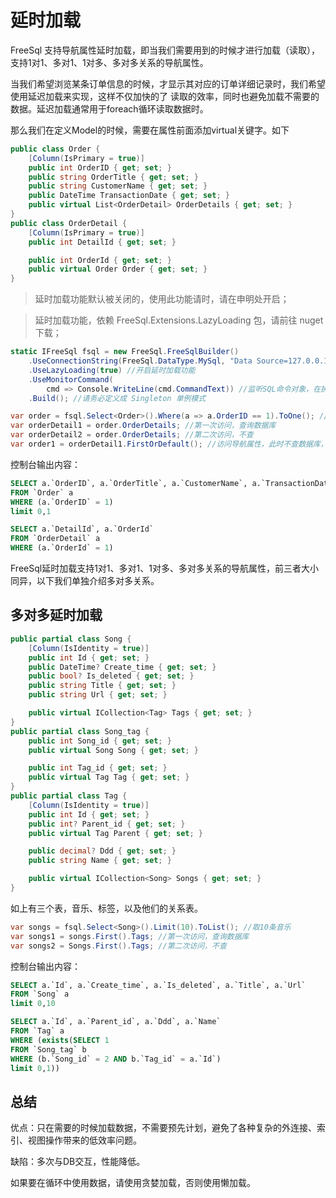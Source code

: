 # 延时加载

FreeSql 支持导航属性延时加载，即当我们需要用到的时候才进行加载（读取），支持1对1、多对1、1对多、多对多关系的导航属性。

当我们希望浏览某条订单信息的时候，才显示其对应的订单详细记录时，我们希望使用延迟加载来实现，这样不仅加快的了 读取的效率，同时也避免加载不需要的数据。延迟加载通常用于foreach循环读取数据时。

那么我们在定义Model的时候，需要在属性前面添加virtual关键字。如下

```csharp
public class Order {
    [Column(IsPrimary = true)]
    public int OrderID { get; set; }
    public string OrderTitle { get; set; }
    public string CustomerName { get; set; }
    public DateTime TransactionDate { get; set; }
    public virtual List<OrderDetail> OrderDetails { get; set; }
}
public class OrderDetail {
    [Column(IsPrimary = true)]
    public int DetailId { get; set; }

    public int OrderId { get; set; }
    public virtual Order Order { get; set; }
}
```

> 延时加载功能默认被关闭的，使用此功能请时，请在申明处开启；

> 延时加载功能，依赖 FreeSql.Extensions.LazyLoading 包，请前往 nuget 下载；

```csharp
static IFreeSql fsql = new FreeSql.FreeSqlBuilder()
    .UseConnectionString(FreeSql.DataType.MySql, "Data Source=127.0.0.1;Port=3306;User ID=root;Password=root;Initial Catalog=cccddd;Charset=utf8;SslMode=none;Max pool size=10")
    .UseLazyLoading(true) //开启延时加载功能
    .UseMonitorCommand(
        cmd => Console.WriteLine(cmd.CommandText)) //监听SQL命令对象，在执行前
    .Build(); //请务必定义成 Singleton 单例模式

var order = fsql.Select<Order>().Where(a => a.OrderID == 1).ToOne(); //查询订单表
var orderDetail1 = order.OrderDetails; //第一次访问，查询数据库
var orderDetail2 = order.OrderDetails; //第二次访问，不查
var order1 = orderDetail1.FirstOrDefault(); //访问导航属性，此时不查数据库，因为 OrderDetails 查询出来的时候已填充了该属性
```

控制台输出内容：
```sql
SELECT a.`OrderID`, a.`OrderTitle`, a.`CustomerName`, a.`TransactionDate` 
FROM `Order` a 
WHERE (a.`OrderID` = 1) 
limit 0,1

SELECT a.`DetailId`, a.`OrderId` 
FROM `OrderDetail` a 
WHERE (a.`OrderId` = 1)
```

FreeSql延时加载支持1对1、多对1、1对多、多对多关系的导航属性，前三者大小同异，以下我们单独介绍多对多关系。

## 多对多延时加载

```csharp
public partial class Song {
    [Column(IsIdentity = true)]
    public int Id { get; set; }
    public DateTime? Create_time { get; set; }
    public bool? Is_deleted { get; set; }
    public string Title { get; set; }
    public string Url { get; set; }

    public virtual ICollection<Tag> Tags { get; set; }
}
public partial class Song_tag {
    public int Song_id { get; set; }
    public virtual Song Song { get; set; }

    public int Tag_id { get; set; }
    public virtual Tag Tag { get; set; }
}
public partial class Tag {
    [Column(IsIdentity = true)]
    public int Id { get; set; }
    public int? Parent_id { get; set; }
    public virtual Tag Parent { get; set; }

    public decimal? Ddd { get; set; }
    public string Name { get; set; }

    public virtual ICollection<Song> Songs { get; set; }
}
```

如上有三个表，音乐、标签，以及他们的关系表。

```csharp
var songs = fsql.Select<Song>().Limit(10).ToList(); //取10条音乐
var songs1 = songs.First().Tags; //第一次访问，查询数据库
var songs2 = Songs.First().Tags; //第二次访问，不查
```

控制台输出内容：
```sql
SELECT a.`Id`, a.`Create_time`, a.`Is_deleted`, a.`Title`, a.`Url` 
FROM `Song` a 
limit 0,10

SELECT a.`Id`, a.`Parent_id`, a.`Ddd`, a.`Name` 
FROM `Tag` a 
WHERE (exists(SELECT 1 
FROM `Song_tag` b 
WHERE (b.`Song_id` = 2 AND b.`Tag_id` = a.`Id`) 
limit 0,1))
```

## 总结

优点：只在需要的时候加载数据，不需要预先计划，避免了各种复杂的外连接、索引、视图操作带来的低效率问题。

缺陷：多次与DB交互，性能降低。

如果要在循环中使用数据，请使用贪婪加载，否则使用懒加载。
